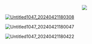 <p align="center">
<img src="https://cdn.discordapp.com/attachments/1225115192078241887/1231638694918885429/Untitled1048_20240421181207.png?ex=6637afeb&is=66253aeb&hm=e7c280e9f6e20a16f79a1794c9519f01f016d7fab347b538a337a92a1fd289ba&">

<a href="https://rentry.co/brokerscythes"> ![Untitled1047_20240421180308](https://github.com/10shadows/10shadows/assets/128318089/c62132c0-3179-4cb8-a282-49072e7f665d) </a> 

![Untitled1047_20240421180047](https://github.com/10shadows/10shadows/assets/128318089/0b53b245-eeb4-46aa-ab8a-9653fe4b99c5)

![Untitled1047_20240421180422](https://github.com/10shadows/10shadows/assets/128318089/3a4906d2-5816-4248-9806-c8ff16cd7b4e)
